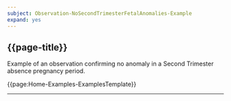 ```yaml
---
subject: Observation-NoSecondTrimesterFetalAnomalies-Example
expand: yes
---
```


## {{page-title}}

Example of an observation confirming no anomaly in a  Second Trimester absence pregnancy period.


{{page:Home-Examples-ExamplesTemplate}}


---